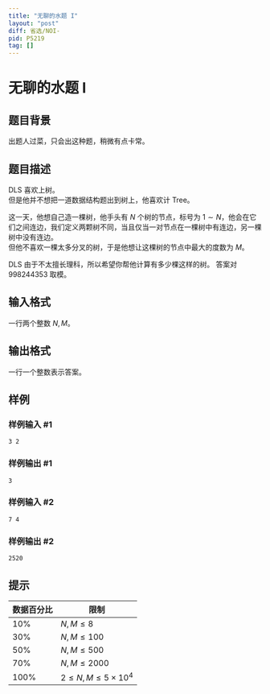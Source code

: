 ```yaml
---
title: "无聊的水题 I"
layout: "post"
diff: 省选/NOI-
pid: P5219
tag: []
---
```

# 无聊的水题 I
## 题目背景

出题人过菜，只会出这种题，稍微有点卡常。
## 题目描述

DLS 喜欢上树。  
但是他并不想把一道数据结构题出到树上，他喜欢计 Tree。

这一天，他想自己造一棵树，他手头有 $N$ 个树的节点，标号为 $1 \sim N$，他会在它们之间连边，我们定义两颗树不同，当且仅当一对节点在一棵树中有连边，另一棵树中没有连边。  
但他不喜欢一棵太多分叉的树，于是他想让这棵树的节点中最大的度数为 $M$。

DLS 由于不太擅长理科，所以希望你帮他计算有多少棵这样的树。 
答案对 $998244353$ 取模。
## 输入格式

一行两个整数 $N, M$。
## 输出格式

一行一个整数表示答案。
## 样例

### 样例输入 #1
```
3 2
```
### 样例输出 #1
```
3
```
### 样例输入 #2
```
7 4
```
### 样例输出 #2
```
2520
```
## 提示

|数据百分比|限制|
|-|-|
|$10\%$|$N,M \le 8$|
|$30\%$|$N,M \le 100$|
|$50\%$|$N,M \le 500$|
|$70\%$|$N,M \le 2000$|
|$100\%$|$2 \le N,M \le 5 \times 10^4$|
